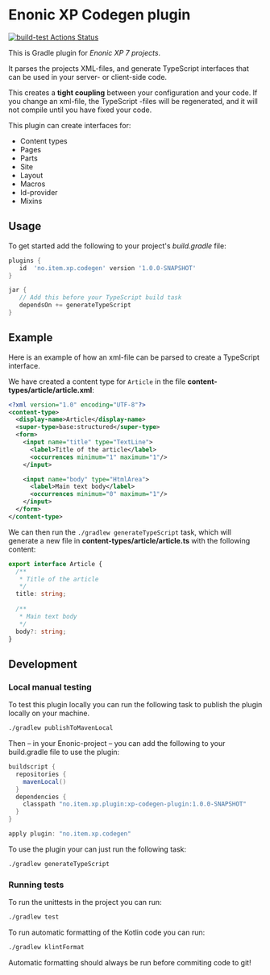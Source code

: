 # Enonic XP Codegen plugin

[![build-test Actions Status](https://github.com/ItemConsulting/xp-codegen-plugin/workflows/build-test/badge.svg)](https://github.com/ItemConsulting/xp-codegen-plugin/actions)

This is Gradle plugin for *Enonic XP 7 projects*. 

It parses the projects XML-files, and generate TypeScript interfaces that can be used in your server- or client-side 
code.

This creates a **tight coupling** between your configuration and your code. If you change an xml-file, the TypeScript
-files will be regenerated, and it will not compile until you have fixed your code.

This plugin can create interfaces for:

 - Content types
 - Pages
 - Parts
 - Site
 - Layout
 - Macros
 - Id-provider
 - Mixins
 
 ## Usage
 
To get started add the following to your project's *build.gradle* file:  
 
 ```groovy
plugins {
    id  'no.item.xp.codegen' version '1.0.0-SNAPSHOT'
}

jar {
    // Add this before your TypeScript build task
    dependsOn += generateTypeScript
}

 ```

## Example

Here is an example of how an xml-file can be parsed to create a TypeScript interface.

We have created a content type for `Article` in the file **content-types/article/article.xml**:

```xml
<?xml version="1.0" encoding="UTF-8"?>
<content-type>
  <display-name>Article</display-name>
  <super-type>base:structured</super-type>
  <form>
    <input name="title" type="TextLine">
      <label>Title of the article</label>
      <occurrences minimum="1" maximum="1"/>
    </input>

    <input name="body" type="HtmlArea">
      <label>Main text body</label>
      <occurrences minimum="0" maximum="1"/>
    </input>
  </form>
</content-type>
```

We can then run the `./gradlew generateTypeScript` task, which will generate a new file in 
**content-types/article/article.ts** with the following content:

```typescript
export interface Article {
  /** 
   * Title of the article
   */
  title: string;
 
  /**
   * Main text body 
   */
  body?: string;
}
```



## Development

### Local manual testing

To test this plugin locally you can run the following task to publish the plugin locally on your machine.

```bash
./gradlew publishToMavenLocal
```

Then – in your Enonic-project – you can add the following to your build.gradle file to use the plugin:

 ```groovy
 buildscript {
   repositories {
     mavenLocal()
   }
   dependencies {
     classpath "no.item.xp.plugin:xp-codegen-plugin:1.0.0-SNAPSHOT"
   }
 }
 
 apply plugin: "no.item.xp.codegen"
 ```

To use the plugin your can just run the following task:

```bash
./gradlew generateTypeScript
```

### Running tests

To run the unittests in the project you can run:

```bash
./gradlew test
```

To run automatic formatting of the Kotlin code you can run:

```bash
./gradlew klintFormat
```

Automatic formatting should always be run before commiting code to git!
